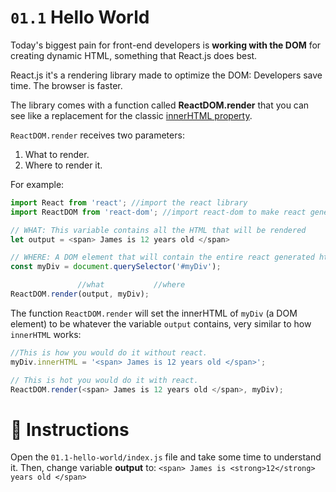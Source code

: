 # `01.1` Hello World

Today's biggest pain for front-end developers is **working with the DOM** for creating dynamic HTML, something that React.js does best.

React.js it's a rendering library made to optimize the DOM: Developers save time. The browser is faster.

The library comes with a function called **ReactDOM.render** that you can see like a replacement for the classic [innerHTML property](https://www.w3schools.com/jsref/prop_html_innerhtml.asp).

`ReactDOM.render` receives two parameters:

1. What to render.
2. Where to render it.

For example:

```js
import React from 'react'; //import the react library
import ReactDOM from 'react-dom'; //import react-dom to make react generate html

// WHAT: This variable contains all the HTML that will be rendered
let output = <span> James is 12 years old </span>

// WHERE: A DOM element that will contain the entire react generated html
const myDiv = document.querySelector('#myDiv');

               //what           //where
ReactDOM.render(output, myDiv);
```

The function `ReactDOM.render` will set the innerHTML of `myDiv` (a DOM element) to be whatever the variable `output` contains, very similar to how `innerHTML` works:
```js
//This is how you would do it without react.
myDiv.innerHTML = '<span> James is 12 years old </span>';

// This is hot you would do it with react.
ReactDOM.render(<span> James is 12 years old </span>, myDiv);
```
  
# :speech_balloon: Instructions

Open the `01.1-hello-world/index.js` file and take some time to understand it.
Then, change variable __output__ to:
```<span> James is <strong>12</strong> years old </span>```
